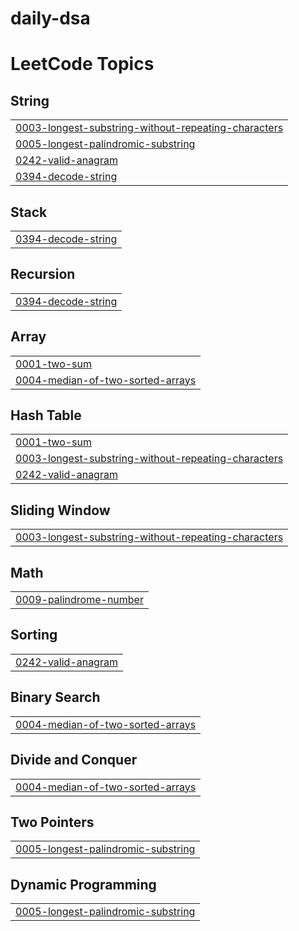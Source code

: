 # daily-dsa
<!---LeetCode Topics Start-->
# LeetCode Topics
## String
|  |
| ------- |
| [0003-longest-substring-without-repeating-characters](https://github.com/ghostoptimizer/elluphant_idx/tree/master/0003-longest-substring-without-repeating-characters) |
| [0005-longest-palindromic-substring](https://github.com/ghostoptimizer/elluphant_idx/tree/master/0005-longest-palindromic-substring) |
| [0242-valid-anagram](https://github.com/ghostoptimizer/elluphant_idx/tree/master/0242-valid-anagram) |
| [0394-decode-string](https://github.com/ghostoptimizer/elluphant_idx/tree/master/0394-decode-string) |
## Stack
|  |
| ------- |
| [0394-decode-string](https://github.com/ghostoptimizer/elluphant_idx/tree/master/0394-decode-string) |
## Recursion
|  |
| ------- |
| [0394-decode-string](https://github.com/ghostoptimizer/elluphant_idx/tree/master/0394-decode-string) |
## Array
|  |
| ------- |
| [0001-two-sum](https://github.com/ghostoptimizer/elluphant_idx/tree/master/0001-two-sum) |
| [0004-median-of-two-sorted-arrays](https://github.com/ghostoptimizer/elluphant_idx/tree/master/0004-median-of-two-sorted-arrays) |
## Hash Table
|  |
| ------- |
| [0001-two-sum](https://github.com/ghostoptimizer/elluphant_idx/tree/master/0001-two-sum) |
| [0003-longest-substring-without-repeating-characters](https://github.com/ghostoptimizer/elluphant_idx/tree/master/0003-longest-substring-without-repeating-characters) |
| [0242-valid-anagram](https://github.com/ghostoptimizer/elluphant_idx/tree/master/0242-valid-anagram) |
## Sliding Window
|  |
| ------- |
| [0003-longest-substring-without-repeating-characters](https://github.com/ghostoptimizer/elluphant_idx/tree/master/0003-longest-substring-without-repeating-characters) |
## Math
|  |
| ------- |
| [0009-palindrome-number](https://github.com/ghostoptimizer/elluphant_idx/tree/master/0009-palindrome-number) |
## Sorting
|  |
| ------- |
| [0242-valid-anagram](https://github.com/ghostoptimizer/elluphant_idx/tree/master/0242-valid-anagram) |
## Binary Search
|  |
| ------- |
| [0004-median-of-two-sorted-arrays](https://github.com/ghostoptimizer/elluphant_idx/tree/master/0004-median-of-two-sorted-arrays) |
## Divide and Conquer
|  |
| ------- |
| [0004-median-of-two-sorted-arrays](https://github.com/ghostoptimizer/elluphant_idx/tree/master/0004-median-of-two-sorted-arrays) |
## Two Pointers
|  |
| ------- |
| [0005-longest-palindromic-substring](https://github.com/ghostoptimizer/elluphant_idx/tree/master/0005-longest-palindromic-substring) |
## Dynamic Programming
|  |
| ------- |
| [0005-longest-palindromic-substring](https://github.com/ghostoptimizer/elluphant_idx/tree/master/0005-longest-palindromic-substring) |
<!---LeetCode Topics End-->
